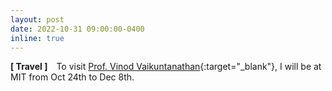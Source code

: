 ```yaml
---
layout: post
date: 2022-10-31 09:00:00-0400
inline: true
---
```


**[ Travel ]** To visit [Prof. Vinod Vaikuntanathan](http://people.csail.mit.edu/vinodv/){:target="\_blank"}, I will be at MIT from Oct 24th to Dec 8th. 